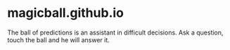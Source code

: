 # magicball.github.io
The ball of predictions is an assistant in difficult decisions. Ask a question, touch the ball and he will answer it.
